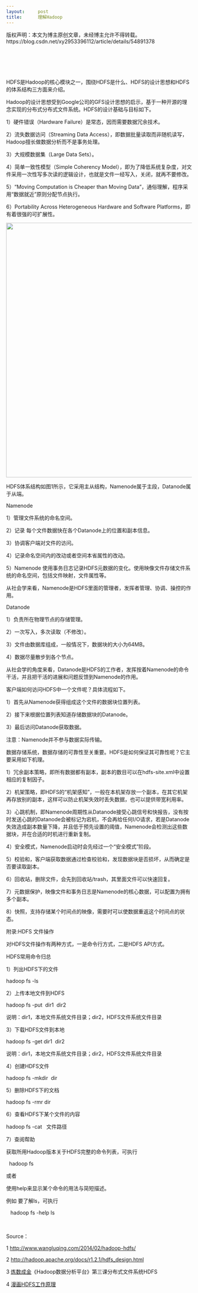 ```yaml
---
layout:     post
title:      理解Hadoop
---
```

<div id="article_content" class="article_content clearfix csdn-tracking-statistics" data-pid="blog" data-mod="popu_307" data-dsm="post">
								<div class="article-copyright">
					版权声明：本文为博主原创文章，未经博主允许不得转载。					https://blog.csdn.net/xy2953396112/article/details/54891378				</div>
								            <link rel="stylesheet" href="https://csdnimg.cn/release/phoenix/template/css/ck_htmledit_views-f76675cdea.css">
						<div class="htmledit_views" id="content_views">
                
<h1 class="postTitle"><br></h1>
<div id="cnblogs_post_body">
<p>HDFS是Hadoop的核心模块之一，围绕HDFS是什么、HDFS的设计思想和HDFS的体系结构三方面来介绍。</p>
<p>Hadoop的设计思想受到Google公司的GFS设计思想的启示，基于一种开源的理念实现的分布式分布式文件系统。HDFS的设计基础与目标如下。</p>
<p>1）硬件错误（Hardware Failure）是常态，因而需要数据冗余技术。</p>
<p>2）流失数据访问（Streaming Data Access），即数据批量读取而非随机读写，Hadoop擅长做数据分析而不是事务处理。</p>
<p>3）大规模数据集（Large Data Sets）。</p>
<p>4）简单一致性模型（Simple Coherency Model），即为了降低系统复杂度，对文件采用一次性写多次读的逻辑设计，也就是文件一经写入，关闭，就再不要修改。</p>
<p>5）“Moving Computation is Cheaper than Moving Data”，通俗理解，程序采用“数据就近”原则分配节点执行。</p>
<p>6）Portability Across Heterogeneous Hardware and Software Platforms，即有着很强的可扩展性。</p>
<p><img src="http://images2015.cnblogs.com/blog/798663/201607/798663-20160719111918919-1517173144.png" alt="" style="width:690px;"></p>
<p>HDFS体系结构如图1所示，它采用主从结构，Namenode属于主段，Datanode属于从端。</p>
<p>Namenode</p>
<p>1）管理文件系统的命名空间。</p>
<p>2）记录 每个文件数据快在各个Datanode上的位置和副本信息。</p>
<p>3）协调客户端对文件的访问。</p>
<p>4）记录命名空间内的改动或者空间本省属性的改动。</p>
<p>5）Namenode 使用事务日志记录HDFS元数据的变化。使用映像文件存储文件系统的命名空间，包括文件映射，文件属性等。</p>
<p>从社会学来看，Namenode是HDFS里面的管理者，发挥者管理、协调、操控的作用。</p>
<p>Datanode</p>
<p>1）负责所在物理节点的存储管理。</p>
<p>2）一次写入，多次读取（不修改）。</p>
<p>3）文件由数据库组成，一般情况下，数据块的大小为64MB。</p>
<p>4）数据尽量散步到各个节点。</p>
<p>从社会学的角度来看，Datanode是HDFS的工作者，发挥按着Namenode的命令干活，并且把干活的进展和问题反馈到Namenode的作用。</p>
<p>客户端如何访问HDFS中一个文件呢？具体流程如下。</p>
<p>1）首先从Namenode获得组成这个文件的数据块位置列表。</p>
<p>2）接下来根据位置列表知道存储数据块的Datanode。</p>
<p>3）最后访问Datanode获取数据。</p>
<p>注意：Namenode并不参与数据实际传输。</p>
<p>数据存储系统，数据存储的可靠性至关重要。HDFS是如何保证其可靠性呢？它主要采用如下机理。</p>
<p>1）冗余副本策略，即所有数据都有副本，副本的数目可以在hdfs-site.xml中设置相应的复制因子。</p>
<p>2）机架策略，即HDFS的“机架感知”，一般在本机架存放一个副本，在其它机架再存放别的副本，这样可以防止机架失效时丢失数据，也可以提供带宽利用率。</p>
<p>3）心跳机制，即Namenode周期性从Datanode接受心跳信号和快报告，没有按时发送心跳的Datanode会被标记为宕机，不会再给任何I/O请求，若是Datanode失效造成副本数量下降，并且低于预先设置的阈值，Namenode会检测出这些数据块，并在合适的时机进行重新复制。</p>
<p>4）安全模式，Namenode启动时会先经过一个“安全模式”阶段。</p>
<p>5）校验和，客户端获取数据通过检查校验和，发现数据块是否损坏，从而确定是否要读取副本。</p>
<p>6）回收站，删除文件，会先到回收站/trash，其里面文件可以快速回复。</p>
<p>7）元数据保护，映像文件和事务日志是Namenode的核心数据，可以配置为拥有多个副本。</p>
<p>8）快照，支持存储某个时间点的映像，需要时可以使数据重返这个时间点的状态。</p>
<p>附录:HDFS 文件操作</p>
<p>对HDFS文件操作有两种方式，一是命令行方式，二是HDFS API方式。</p>
<p>HDFS常用命令归总</p>
<p>1）列出HDFS下的文件</p>
<p>hadoop fs -ls</p>
<p>2）上传本地文件到HDFS</p>
<p>hadoop fs -put  dir1  dir2</p>
<p>说明：dir1，本地文件系统文件目录；dir2，HDFS文件系统文件目录</p>
<p>3）下载HDFS文件到本地</p>
<p>hadoop fs -get dir1  dir2</p>
<p>说明：dir1，本地文件系统文件目录；dir2，HDFS文件系统文件目录</p>
<p>4）创建HDFS文件</p>
<p>hadoop fs -mkdir  dir</p>
<p>5）删除HDFS下的文档</p>
<p>hadoop fs -rmr dir</p>
<p>6）查看HDFS下某个文件的内容</p>
<p>hadoop fs -cat   文件路径</p>
<p>7）查阅帮助</p>
<p>获取所用Hadoop版本关于HDFS完整的命令列表，可执行</p>
<p>  hadoop fs</p>
<p>或者</p>
<p>使用help来显示某个命令的用法与简短描述。</p>
<p>例如 要了解ls，可执行</p>
<p>   hadoop fs -help ls</p>
<p> </p>
<p>Source：</p>
<p>1 <a href="http://www.wangluqing.com/2014/02/hadoop-hdfs/" rel="nofollow">http://www.wangluqing.com/2014/02/hadoop-hdfs/</a></p>
<p>2 <a href="http://hadoop.apache.org/docs/r1.2.1/hdfs_design.html" rel="nofollow">http://hadoop.apache.org/docs/r1.2.1/hdfs_design.html</a></p>
<p>3 <a href="http://www.dataguru.cn/" rel="nofollow">炼数成金</a>《Hadoop数据分析平台》第三课分布式文件系统HDFS</p>
<p>4 <a href="http://blog.csdn.net/netcoder/article/details/7442779" rel="nofollow">漫画HDFS工作原理</a></p>
</div>
            </div>
                </div>